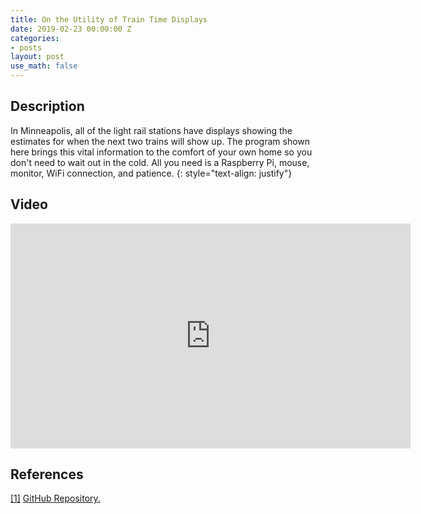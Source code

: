 ```yaml
---
title: On the Utility of Train Time Displays
date: 2019-02-23 00:00:00 Z
categories:
- posts
layout: post
use_math: false
---
```


## Description

In Minneapolis, all of the light rail stations have displays showing the estimates for when the next two trains will show up. The program shown here brings this vital information to the comfort of your own home so you don't need to wait out in the cold. All you need is a Raspberry Pi, mouse, monitor, WiFi connection, and patience.
{: style="text-align: justify"}

[//]: # ([footnote] This text should not show up on the webpage.)

## Video

<iframe width="640" height="360" src="https://www.youtube.com/embed/FN4gijiXg9Y" frameborder="0" allow="accelerometer; autoplay; encrypted-media; gyroscope; picture-in-picture" allowfullscreen></iframe>

## References

<a name="train-time-github"></a>
[[1]](#ref1) [GitHub Repository.](https://github.com/semicertain/Train-Times)
